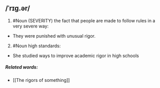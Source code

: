 ## /ˈrɪɡ.ər/  
1. #Noun
(SEVERITY)
the fact that people are made to follow rules in a very severe way:

- They were punished with unusual rigor.

2. #Noun
high standards:

- She studied ways to improve academic rigor in high schools

##### Related words:
- [[The rigors of something]]